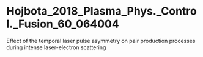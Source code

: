 # Hojbota_2018_Plasma_Phys._Control._Fusion_60_064004
Effect of the temporal laser pulse asymmetry on pair production processes during intense laser-electron scattering
